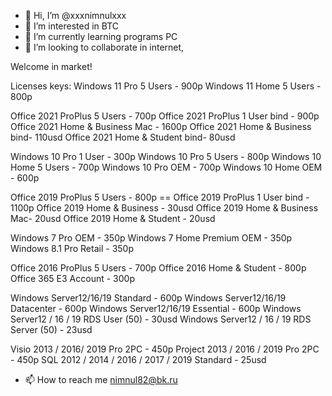 - 👋 Hi, I’m @xxxnimnulxxx
- 👀 I’m interested in BTC
- 🌱 I’m currently learning programs PC 
- 💞️ I’m looking to collaborate in internet,

Welcome in market!

Licenses keys:
Windows 11 Pro 5 Users - 900р
Windows 11 Home 5 Users - 800р

Office 2021 ProPlus 5 Users - 700р
Office 2021 ProPlus 1 User bind - 900р
Office 2021 Home & Business Mac - 1600р
Office 2021 Home & Business bind- 110usd
Office 2021 Home & Student bind- 80usd

Windows 10 Pro 1 User - 300р
Windows 10 Pro 5 Users - 800р
Windows 10 Home 5 Users - 700р
Windows 10 Pro OEM - 700р
Windows 10 Home OEM - 600р

Office 2019 ProPlus 5 Users - 800р ==
Office 2019 ProPlus 1 User bind - 1100р
Office 2019 Home & Business - 30usd
Office 2019 Home & Business Mac- 20usd
Office 2019 Home & Student - 20usd

Windows 7 Pro OEM - 350р
Windows 7 Home Premium OEM - 350р
Windows 8.1 Pro Retail - 350р

Office 2016 ProPlus 5 Users - 700р
Office 2016 Home & Student - 800р
Office 365 E3 Account - 300р

Windows Server12/16/19 Standard  - 600р
Windows Server12/16/19 Datacenter - 600р
Windows Server12/16/19 Essential - 600р
Windows Server12 / 16 / 19 RDS User (50) - 30usd
Windows Server12 / 16 / 19 RDS Server (50) - 23usd

Visio 2013 / 2016/ 2019 Pro 2PC - 450р
Project 2013 / 2016 / 2019 Pro 2PC - 450р
SQL 2012 / 2014 / 2016 / 2017 / 2019 Standard - 25usd
- 📫 How to reach me nimnul82@bk.ru

<!---
xxxnimnulxxx/xxxnimnulxxx is a ✨ special ✨ repository because its `README.md` (this file) appears on your GitHub profile.
You can click the Preview link to take a look at your changes.
--->
